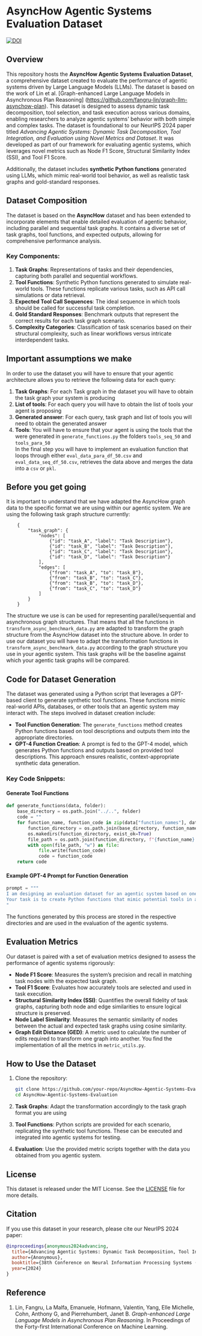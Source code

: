 
# AsyncHow Agentic Systems Evaluation Dataset

[![DOI](https://zenodo.org/badge/DOI/10.5281/zenodo.13799791.svg)](https://doi.org/10.5281/zenodo.13799791)

## Overview

This repository hosts the **AsyncHow Agentic Systems Evaluation Dataset**, a comprehensive dataset created to evaluate the performance of agentic systems driven by Large Language Models (LLMs). 
The dataset is based on the work of Lin et al. [Graph-enhanced Large Language Models in Asynchronous Plan Reasoning] (https://github.com/fangru-lin/graph-llm-asynchow-plan).
This dataset is designed to assess dynamic task decomposition, tool selection, and task execution across various domains, enabling researchers to analyze agentic systems' behavior with both simple and complex tasks.
The dataset is foundational to our NeurIPS 2024 paper titled _Advancing Agentic Systems: Dynamic Task Decomposition, Tool Integration, and Evaluation using Novel Metrics and Dataset_. It was developed as part of our framework for evaluating agentic systems, which leverages novel metrics such as Node F1 Score, Structural Similarity Index (SSI), and Tool F1 Score.

Additionally, the dataset includes **synthetic Python functions** generated using LLMs, which mimic real-world tool behavior, as well as realistic task graphs and gold-standard responses.


## Dataset Composition

The dataset is based on the **AsyncHow** dataset and has been extended to incorporate elements that enable detailed evaluation of agentic behavior, including parallel and sequential task graphs. It contains a diverse set of task graphs, tool functions, and expected outputs, allowing for comprehensive performance analysis.

### Key Components:
1. **Task Graphs**: Representations of tasks and their dependencies, capturing both parallel and sequential workflows.
2. **Tool Functions**: Synthetic Python functions generated to simulate real-world tools. These functions replicate various tasks, such as API call simulations or data retrieval.
3. **Expected Tool Call Sequences**: The ideal sequence in which tools should be called for successful task completion.
4. **Gold Standard Responses**: Benchmark outputs that represent the correct results for each task graph scenario.
5. **Complexity Categories**: Classification of task scenarios based on their structural complexity, such as linear workflows versus intricate interdependent tasks.

## Important assumptions we make
In order to use the dataset you will have to ensure that your agentic architecture allows you to retrieve the following data for each query:
1. **Task Graphs**: For each Task graph in the dataset you will have to obtain the task graph your system is producing
2. **List of tools**: For each query you will have to obtain the list of tools your agent is proposing
3. **Generated answer**: For each query, task graph and list of tools you will need to obtain the generated answer
4. **Tools**: You will have to ensure that your agent is using the tools that the were generated in `generate_functions.py`  the folders `tools_seq_50` and `tools_para_50`   
In the final step you will have to implement an evaluation function that loops through either `eval_data_para_df_50.csv` and `eval_data_seq_df_50.csv`, retrieves the data above
and merges the data into a `csv` or `pkl`.

## Before you get going
It is important to understand that we have adapted the AsyncHow graph data to the specific format we are using within our agentic system. 
We are using the following task graph structure currently:

        {
            "task_graph": {
                "nodes": [
                    {"id": "task_A", "label": "Task Description"},
                    {"id": "task_B", "label": "Task Description"},
                    {"id": "task_C", "label": "Task Description"},
                    {"id": "task_D", "label": "Task Description"}
                ],
                "edges": [
                    {"from": "task_A", "to": "task_B"},
                    {"from": "task_B", "to": "task_C"},
                    {"from": "task_B", "to": "task_D"},
                    {"from": "task_C", "to": "task_D"}
                ]
            }
        }

The structure we use is can be used for representing  parallel/sequential and asynchronous graph structures.
That means that all the functions in `transform_async_benchmark_data.py` are adapted to transform the graph structure from 
the AsyncHow dataset into the structure above. In order to use our dataset you will have to adapt the transformation functions
in `transform_async_benchmark_data.py` according to the graph structure you use in your agentic system. This task graphs
will be the baseline against which your agentic task graphs will be compared.

## Code for Dataset Generation

The dataset was generated using a Python script that leverages a GPT-based client to generate synthetic tool functions. These functions mimic real-world APIs, databases, or other tools that an agentic system may interact with. The steps involved in dataset creation include:
- **Tool Function Generation**: The `generate_functions` method creates Python functions based on tool descriptions and outputs them into the appropriate directories.
- **GPT-4 Function Creation**: A prompt is fed to the GPT-4 model, which generates Python functions and outputs based on provided tool descriptions. This approach ensures realistic, context-appropriate synthetic data generation.

### Key Code Snippets:

#### Generate Tool Functions
```python
def generate_functions(data, folder):
    base_directory = os.path.join("../..", folder)
    code = ""
    for function_name, function_code in zip(data["function_names"], data["functions"]):
        function_directory = os.path.join(base_directory, function_name)
        os.makedirs(function_directory, exist_ok=True)
        file_path = os.path.join(function_directory, f"{function_name}.py")
        with open(file_path, "w") as file:
            file.write(function_code)
            code = function_code
    return code
```

#### Example GPT-4 Prompt for Function Generation
```python
prompt = """
I am designing an evaluation dataset for an agentic system based on one or more Large Language Models (LLMs). 
Your task is to create Python functions that mimic potential tools in an agentic system...
"
```

The functions generated by this process are stored in the respective directories and are used in the evaluation of the agentic systems.

## Evaluation Metrics

Our dataset is paired with a set of evaluation metrics designed to assess the performance of agentic systems rigorously:

- **Node F1 Score**: Measures the system’s precision and recall in matching task nodes with the expected task graph.
- **Tool F1 Score**: Evaluates how accurately tools are selected and used in task execution.
- **Structural Similarity Index (SSI)**: Quantifies the overall fidelity of task graphs, capturing both node and edge similarities to ensure logical structure is preserved.
- **Node Label Similarity**: Measures the semantic similarity of nodes between the actual and expected task graphs using cosine similarity.
- **Graph Edit Distance (GED)**: A metric used to calculate the number of edits required to transform one graph into another.
You find the implementation of all the metrics in `metric_utils.py`.

## How to Use the Dataset

1. Clone the repository:
   ```bash
   git clone https://github.com/your-repo/AsyncHow-Agentic-Systems-Evaluation.git
   cd AsyncHow-Agentic-Systems-Evaluation
   ```

2. **Task Graphs**: Adapt the transformation accordingly to the task graph format you are using
3. **Tool Functions**: Python scripts are provided for each scenario, replicating the synthetic tool functions. These can be executed and integrated into agentic systems for testing.
4. **Evaluation**: Use the provided metric scripts together with the data you obtained from you agentic system.

## License

This dataset is released under the MIT License. See the [LICENSE](LICENSE) file for more details.

## Citation

If you use this dataset in your research, please cite our NeurIPS 2024 paper:

```bibtex
@inproceedings{anonymous2024advancing,
  title={Advancing Agentic Systems: Dynamic Task Decomposition, Tool Integration, and Evaluation using Novel Metrics and Dataset},
  author={Anonymous},
  booktitle={38th Conference on Neural Information Processing Systems (NeurIPS 2024)},
  year={2024}
}
```

## Reference

1. Lin, Fangru, La Malfa, Emanuele, Hofmann, Valentin, Yang, Elle Michelle, Cohn, Anthony G, and Pierrehumbert, Janet B. *Graph-enhanced Large Language Models in Asynchronous Plan Reasoning*. In Proceedings of the Forty-first International Conference on Machine Learning.
